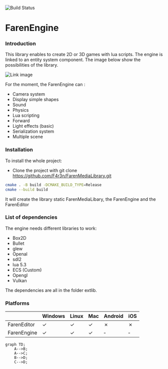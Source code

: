 ![Build Status](https://github.com/F4r3n/FarenMediaLibrary/actions/workflows/ccpp.yml/badge.svg?branch=main)

# FarenEngine

### Introduction
This library enables to create 2D or 3D games with lua scripts. The engine is linked to an entity system component.
The image below show the possibilities of the library.

![Link image](https://i.imgur.com/NR0jOMK.png)

For the moment, the FarenEngine can :
+ Camera system 
+ Display simple shapes
+ Sound
+ Physics
+ Lua scripting
+ Forward
+ Light effects (basic)
+ Serialization system
+ Multiple scene

### Installation

To install the whole project:

* Clone the project with
git clone https://github.com/F4r3n/FarenMediaLibrary.git


```sh
cmake . -B build -DCMAKE_BUILD_TYPE=Release
cmake --build build
```
It will create the library static FarenMediaLibary, the FarenEngine and the FarenEditor


### List of dependencies

The engine needs different libraries to work:

+ Box2D
+ Bullet
+ glew
+ Openal
+ sdl2
+ lua 5.3
+ ECS (Custom)
+ Opengl
+ Vulkan

The dependencies are all in the folder extlib.

### Platforms

|  | Windows | Linux | Mac | Android | iOS |
|---|---|---|---|---|---|
| FarenEditor | &check;  | &check;  | &check;  | &cross; | &cross; |
| FarenEngine | &check;  | &check;  | &check;  | &dash; | &dash; |

```mermaid
graph TD;
    A-->B;
    A-->C;
    B-->D;
    C-->D;
```